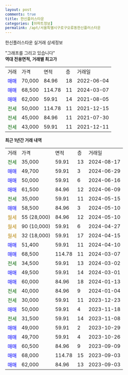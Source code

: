 ```yaml
---
layout: post
comments: true
title: 한신플러스타운
categories: [아파트정보]
permalink: /apt/서울특별시구로구오류동한신플러스타운
---
```


한신플러스타운 실거래 상세정보

<script type="text/javascript">
  google.charts.load('current', {'packages':['line', 'corechart']});
  google.charts.setOnLoadCallback(drawChart);

  function drawChart() {
    var data = new google.visualization.DataTable();
    data.addColumn('date', '거래일');
    data.addColumn('number', "매매");
    data.addColumn('number', "전세");
    data.addColumn('number', "전매");

    data.addRows([[new Date(Date.parse("2024-08-17")), null, 35000, null], [new Date(Date.parse("2024-06-29")), 49700, null, null], [new Date(Date.parse("2024-06-16")), 50000, null, null], [new Date(Date.parse("2024-06-09")), 61500, null, null], [new Date(Date.parse("2024-05-15")), null, 35000, null], [new Date(Date.parse("2024-05-10")), 58500, null, null], [new Date(Date.parse("2024-05-10")), null, null, null], [new Date(Date.parse("2024-04-27")), null, null, null], [new Date(Date.parse("2024-04-15")), null, null, null], [new Date(Date.parse("2024-04-10")), 51400, null, null], [new Date(Date.parse("2024-03-07")), 68500, null, null], [new Date(Date.parse("2024-03-02")), null, 34500, null], [new Date(Date.parse("2024-03-01")), 49500, null, null], [new Date(Date.parse("2024-01-13")), 60000, null, null], [new Date(Date.parse("2024-01-04")), null, 40000, null], [new Date(Date.parse("2023-12-23")), null, 30000, null], [new Date(Date.parse("2023-11-18")), 50000, null, null], [new Date(Date.parse("2023-11-08")), null, 31500, null], [new Date(Date.parse("2023-10-29")), 49000, null, null], [new Date(Date.parse("2023-10-26")), 49700, null, null], [new Date(Date.parse("2023-09-09")), 60500, null, null], [new Date(Date.parse("2023-09-03")), 68000, null, null], [new Date(Date.parse("2023-09-03")), 62000, null, null]]);

    var options = {
      hAxis: {
        format: 'yyyy/MM/dd'
      },    
      lineWidth: 0,
      pointsVisible: true,    
      title: '최근 1년간 유형별 실거래가 분포',
      legend: { position: 'bottom' }
    };

    var formatter = new google.visualization.NumberFormat({pattern:'###,###'} );
    formatter.format(data, 1);
    formatter.format(data, 2);
    
    setTimeout(function() {
        var chart = new google.visualization.LineChart(document.getElementById('columnchart_material'));
        chart.draw(data, (options));
        document.getElementById('loading').style.display = 'none';
    }, 200);
  }
</script>


<div id="loading" style="z-index:20; display: block; margin-left: 0px">"그래프를 그리고 있습니다"</div>
<div id="columnchart_material" style="width: 95%; margin-left: 0px; display: block"></div>
<!-- contents start -->
<b>역대 전용면적, 거래별 최고가</b>
<table class="sortable">
    <tr>
      <td>거래</td>
      <td>가격</td>
      <td>면적</td>
      <td>층</td>
      <td>거래일</td>
    </tr>
        <tr>
          <td><a style="color: blue">매매</a></td>
          <td>70,000</td>
          <td>84.96</td>
          <td>18</td>
          <td>2022-06-04</td>
        </tr>            <tr>
          <td><a style="color: blue">매매</a></td>
          <td>68,500</td>
          <td>114.78</td>
          <td>11</td>
          <td>2024-03-07</td>
        </tr>            <tr>
          <td><a style="color: blue">매매</a></td>
          <td>62,000</td>
          <td>59.91</td>
          <td>14</td>
          <td>2021-08-05</td>
        </tr>        
        <tr>
              <td><a style="color: darkgreen">전세</a></td>
              <td>50,000</td>
              <td>114.78</td>
              <td>11</td>
              <td>2021-12-15</td>
            </tr>            <tr>
              <td><a style="color: darkgreen">전세</a></td>
              <td>45,000</td>
              <td>84.96</td>
              <td>11</td>
              <td>2021-07-30</td>
            </tr>            <tr>
              <td><a style="color: darkgreen">전세</a></td>
              <td>43,000</td>
              <td>59.91</td>
              <td>11</td>
              <td>2021-12-11</td>
            </tr>        
    
</table>

<b>최근 1년간 거래 내역</b>

<table class="sortable">
    <tr>
      <td>거래</td>
      <td>가격</td>
      <td>면적</td>
      <td>층</td>
      <td>거래일</td>
    </tr>
    <tr>
      <td><a style="color: darkgreen">전세</a></td>
      <td>35,000</td>
      <td>59.91</td>
      <td>13</td>
      <td>2024-08-17</td>
    </tr>          <tr>
      <td><a style="color: blue">매매</a></td>
      <td>49,700</td>
      <td>59.91</td>
      <td>3</td>
      <td>2024-06-29</td>
    </tr>          <tr>
      <td><a style="color: blue">매매</a></td>
      <td>50,000</td>
      <td>59.91</td>
      <td>6</td>
      <td>2024-06-16</td>
    </tr>          <tr>
      <td><a style="color: blue">매매</a></td>
      <td>61,500</td>
      <td>84.96</td>
      <td>12</td>
      <td>2024-06-09</td>
    </tr>          <tr>
      <td><a style="color: darkgreen">전세</a></td>
      <td>35,000</td>
      <td>59.91</td>
      <td>11</td>
      <td>2024-05-15</td>
    </tr>          <tr>
      <td><a style="color: blue">매매</a></td>
      <td>58,500</td>
      <td>84.96</td>
      <td>3</td>
      <td>2024-05-10</td>
    </tr>          <tr>
      <td><a style="color: darkgoldenrod">월세</a></td>
      <td>55 (28,000)</td>
      <td>84.96</td>
      <td>12</td>
      <td>2024-05-10</td>
    </tr>          <tr>
      <td><a style="color: darkgoldenrod">월세</a></td>
      <td>90 (10,000)</td>
      <td>59.91</td>
      <td>6</td>
      <td>2024-04-27</td>
    </tr>          <tr>
      <td><a style="color: darkgoldenrod">월세</a></td>
      <td>32 (18,000)</td>
      <td>59.91</td>
      <td>17</td>
      <td>2024-04-15</td>
    </tr>          <tr>
      <td><a style="color: blue">매매</a></td>
      <td>51,400</td>
      <td>59.91</td>
      <td>11</td>
      <td>2024-04-10</td>
    </tr>          <tr>
      <td><a style="color: blue">매매</a></td>
      <td>68,500</td>
      <td>114.78</td>
      <td>11</td>
      <td>2024-03-07</td>
    </tr>          <tr>
      <td><a style="color: darkgreen">전세</a></td>
      <td>34,500</td>
      <td>59.91</td>
      <td>13</td>
      <td>2024-03-02</td>
    </tr>          <tr>
      <td><a style="color: blue">매매</a></td>
      <td>49,500</td>
      <td>59.91</td>
      <td>14</td>
      <td>2024-03-01</td>
    </tr>          <tr>
      <td><a style="color: blue">매매</a></td>
      <td>60,000</td>
      <td>84.96</td>
      <td>18</td>
      <td>2024-01-13</td>
    </tr>          <tr>
      <td><a style="color: darkgreen">전세</a></td>
      <td>40,000</td>
      <td>84.96</td>
      <td>9</td>
      <td>2024-01-04</td>
    </tr>          <tr>
      <td><a style="color: darkgreen">전세</a></td>
      <td>30,000</td>
      <td>59.91</td>
      <td>11</td>
      <td>2023-12-23</td>
    </tr>          <tr>
      <td><a style="color: blue">매매</a></td>
      <td>50,000</td>
      <td>59.91</td>
      <td>4</td>
      <td>2023-11-18</td>
    </tr>          <tr>
      <td><a style="color: darkgreen">전세</a></td>
      <td>31,500</td>
      <td>59.91</td>
      <td>14</td>
      <td>2023-11-08</td>
    </tr>          <tr>
      <td><a style="color: blue">매매</a></td>
      <td>49,000</td>
      <td>59.91</td>
      <td>2</td>
      <td>2023-10-29</td>
    </tr>          <tr>
      <td><a style="color: blue">매매</a></td>
      <td>49,700</td>
      <td>59.91</td>
      <td>4</td>
      <td>2023-10-26</td>
    </tr>          <tr>
      <td><a style="color: blue">매매</a></td>
      <td>60,500</td>
      <td>84.96</td>
      <td>9</td>
      <td>2023-09-09</td>
    </tr>          <tr>
      <td><a style="color: blue">매매</a></td>
      <td>68,000</td>
      <td>114.78</td>
      <td>15</td>
      <td>2023-09-03</td>
    </tr>          <tr>
      <td><a style="color: blue">매매</a></td>
      <td>62,000</td>
      <td>84.96</td>
      <td>13</td>
      <td>2023-09-03</td>
    </tr>      </table>
<!-- contents end -->    

